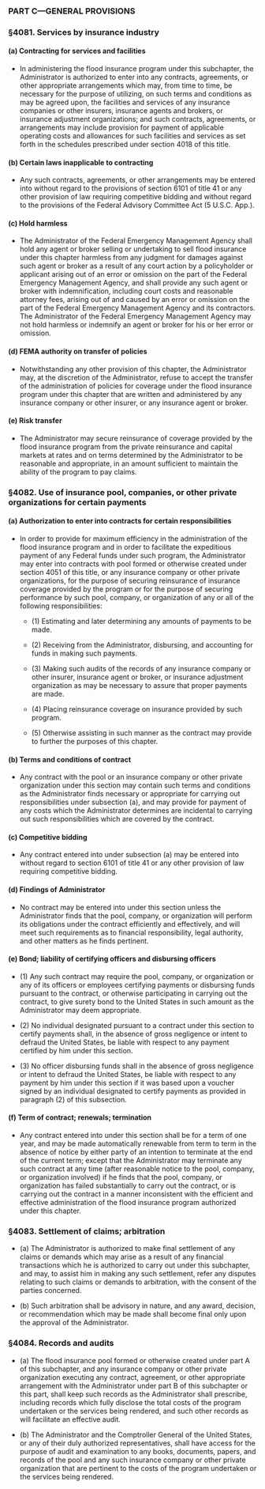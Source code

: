 ### PART C—GENERAL PROVISIONS

### §4081. Services by insurance industry
#### (a) Contracting for services and facilities
* In administering the flood insurance program under this subchapter, the Administrator is authorized to enter into any contracts, agreements, or other appropriate arrangements which may, from time to time, be necessary for the purpose of utilizing, on such terms and conditions as may be agreed upon, the facilities and services of any insurance companies or other insurers, insurance agents and brokers, or insurance adjustment organizations; and such contracts, agreements, or arrangements may include provision for payment of applicable operating costs and allowances for such facilities and services as set forth in the schedules prescribed under section 4018 of this title.

#### (b) Certain laws inapplicable to contracting
* Any such contracts, agreements, or other arrangements may be entered into without regard to the provisions of section 6101 of title 41 or any other provision of law requiring competitive bidding and without regard to the provisions of the Federal Advisory Committee Act (5 U.S.C. App.).

#### (c) Hold harmless
* The Administrator of the Federal Emergency Management Agency shall hold any agent or broker selling or undertaking to sell flood insurance under this chapter harmless from any judgment for damages against such agent or broker as a result of any court action by a policyholder or applicant arising out of an error or omission on the part of the Federal Emergency Management Agency, and shall provide any such agent or broker with indemnification, including court costs and reasonable attorney fees, arising out of and caused by an error or omission on the part of the Federal Emergency Management Agency and its contractors. The Administrator of the Federal Emergency Management Agency may not hold harmless or indemnify an agent or broker for his or her error or omission.

#### (d) FEMA authority on transfer of policies
* Notwithstanding any other provision of this chapter, the Administrator may, at the discretion of the Administrator, refuse to accept the transfer of the administration of policies for coverage under the flood insurance program under this chapter that are written and administered by any insurance company or other insurer, or any insurance agent or broker.

#### (e) Risk transfer
* The Administrator may secure reinsurance of coverage provided by the flood insurance program from the private reinsurance and capital markets at rates and on terms determined by the Administrator to be reasonable and appropriate, in an amount sufficient to maintain the ability of the program to pay claims.

### §4082. Use of insurance pool, companies, or other private organizations for certain payments
#### (a) Authorization to enter into contracts for certain responsibilities
* In order to provide for maximum efficiency in the administration of the flood insurance program and in order to facilitate the expeditious payment of any Federal funds under such program, the Administrator may enter into contracts with pool formed or otherwise created under section 4051 of this title, or any insurance company or other private organizations, for the purpose of securing reinsurance of insurance coverage provided by the program or for the purpose of securing performance by such pool, company, or organization of any or all of the following responsibilities:

  * (1) Estimating and later determining any amounts of payments to be made.

  * (2) Receiving from the Administrator, disbursing, and accounting for funds in making such payments.

  * (3) Making such audits of the records of any insurance company or other insurer, insurance agent or broker, or insurance adjustment organization as may be necessary to assure that proper payments are made.

  * (4) Placing reinsurance coverage on insurance provided by such program.

  * (5) Otherwise assisting in such manner as the contract may provide to further the purposes of this chapter.

#### (b) Terms and conditions of contract
* Any contract with the pool or an insurance company or other private organization under this section may contain such terms and conditions as the Administrator finds necessary or appropriate for carrying out responsibilities under subsection (a), and may provide for payment of any costs which the Administrator determines are incidental to carrying out such responsibilities which are covered by the contract.

#### (c) Competitive bidding
* Any contract entered into under subsection (a) may be entered into without regard to section 6101 of title 41 or any other provision of law requiring competitive bidding.

#### (d) Findings of Administrator
* No contract may be entered into under this section unless the Administrator finds that the pool, company, or organization will perform its obligations under the contract efficiently and effectively, and will meet such requirements as to financial responsibility, legal authority, and other matters as he finds pertinent.

#### (e) Bond; liability of certifying officers and disbursing officers
* (1) Any such contract may require the pool, company, or organization or any of its officers or employees certifying payments or disbursing funds pursuant to the contract, or otherwise participating in carrying out the contract, to give surety bond to the United States in such amount as the Administrator may deem appropriate.

* (2) No individual designated pursuant to a contract under this section to certify payments shall, in the absence of gross negligence or intent to defraud the United States, be liable with respect to any payment certified by him under this section.

* (3) No officer disbursing funds shall in the absence of gross negligence or intent to defraud the United States, be liable with respect to any payment by him under this section if it was based upon a voucher signed by an individual designated to certify payments as provided in paragraph (2) of this subsection.

#### (f) Term of contract; renewals; termination
* Any contract entered into under this section shall be for a term of one year, and may be made automatically renewable from term to term in the absence of notice by either party of an intention to terminate at the end of the current term; except that the Administrator may terminate any such contract at any time (after reasonable notice to the pool, company, or organization involved) if he finds that the pool, company, or organization has failed substantially to carry out the contract, or is carrying out the contract in a manner inconsistent with the efficient and effective administration of the flood insurance program authorized under this chapter.

### §4083. Settlement of claims; arbitration
* (a) The Administrator is authorized to make final settlement of any claims or demands which may arise as a result of any financial transactions which he is authorized to carry out under this subchapter, and may, to assist him in making any such settlement, refer any disputes relating to such claims or demands to arbitration, with the consent of the parties concerned.

* (b) Such arbitration shall be advisory in nature, and any award, decision, or recommendation which may be made shall become final only upon the approval of the Administrator.

### §4084. Records and audits
* (a) The flood insurance pool formed or otherwise created under part A of this subchapter, and any insurance company or other private organization executing any contract, agreement, or other appropriate arrangement with the Administrator under part B of this subchapter or this part, shall keep such records as the Administrator shall prescribe, including records which fully disclose the total costs of the program undertaken or the services being rendered, and such other records as will facilitate an effective audit.

* (b) The Administrator and the Comptroller General of the United States, or any of their duly authorized representatives, shall have access for the purpose of audit and examination to any books, documents, papers, and records of the pool and any such insurance company or other private organization that are pertinent to the costs of the program undertaken or the services being rendered.